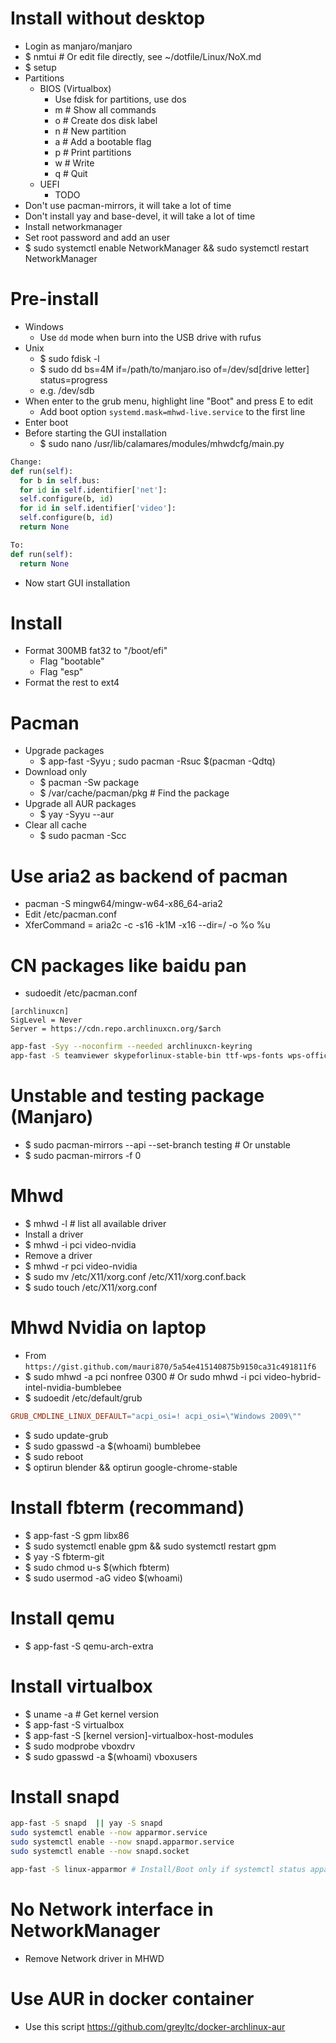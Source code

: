 Install without desktop
=====
* Login as manjaro/manjaro
* $ nmtui # Or edit file directly, see ~/dotfile/Linux/NoX.md
* $ setup
* Partitions
  * BIOS (Virtualbox)
    * Use fdisk for partitions, use dos
    * m # Show all commands
    * o # Create dos disk label
    * n # New partition
    * a # Add a bootable flag
    * p # Print partitions
    * w # Write
    * q # Quit
  * UEFI
    * TODO
* Don't use pacman-mirrors, it will take a lot of time
* Don't install yay and base-devel, it will take a lot of time
* Install networkmanager
* Set root password and add an user
* $ sudo systemctl enable NetworkManager && sudo systemctl restart NetworkManager

Pre-install
=====
* Windows
  * Use `dd` mode when burn into the USB drive with rufus
* Unix
  * $ sudo fdisk -l
  * $ sudo dd bs=4M if=/path/to/manjaro.iso of=/dev/sd[drive letter] status=progress
  * e.g. /dev/sdb
* When enter to the grub menu, highlight line "Boot" and press E to edit
  * Add boot option `systemd.mask=mhwd-live.service` to the first line
* Enter boot
* Before starting the GUI installation
  * $ sudo nano /usr/lib/calamares/modules/mhwdcfg/main.py
```python
Change:
def run(self):
  for b in self.bus:
  for id in self.identifier['net']:
  self.configure(b, id)
  for id in self.identifier['video']:
  self.configure(b, id)
  return None

To:
def run(self):
  return None
```
* Now start GUI installation

Install
=====
* Format 300MB fat32 to "/boot/efi"
  * Flag "bootable"
  * Flag "esp"
* Format the rest to ext4

Pacman
=====
* Upgrade packages
    * $ app-fast -Syyu ; sudo pacman -Rsuc $(pacman -Qdtq)
* Download only
    * $ pacman -Sw package
    * $ /var/cache/pacman/pkg # Find the package
* Upgrade all AUR packages
    * $ yay -Syyu --aur
* Clear all cache
    * $ sudo pacman -Scc

Use aria2 as backend of pacman
=====
* pacman -S mingw64/mingw-w64-x86\_64-aria2
* Edit /etc/pacman.conf
* XferCommand = aria2c -c -s16 -k1M -x16 --dir=/ -o %o %u

CN packages like baidu pan
=====
* sudoedit /etc/pacman.conf
```dosini
[archlinuxcn]
SigLevel = Never
Server = https://cdn.repo.archlinuxcn.org/$arch
```
```sh
app-fast -Syy --noconfirm --needed archlinuxcn-keyring
app-fast -S teamviewer skypeforlinux-stable-bin ttf-wps-fonts wps-office ttf-iosevka-term ttf-iosevka
```

Unstable and testing package (Manjaro)
=====
* $ sudo pacman-mirrors --api --set-branch testing # Or unstable
* $ sudo pacman-mirrors -f 0

Mhwd
=====
* $ mhwd -l # list all available driver
* Install a driver
* $ mhwd -i pci video-nvidia
* Remove a driver
* $ mhwd -r pci video-nvidia
* $ sudo mv /etc/X11/xorg.conf /etc/X11/xorg.conf.back
* $ sudo touch /etc/X11/xorg.conf

Mhwd Nvidia on laptop
=====
* From `https://gist.github.com/mauri870/5a54e415140875b9150ca31c491811f6`
* $ sudo mhwd -a pci nonfree 0300 # Or sudo mhwd -i pci video-hybrid-intel-nvidia-bumblebee
* $ sudoedit /etc/default/grub
```conf
GRUB_CMDLINE_LINUX_DEFAULT="acpi_osi=! acpi_osi=\"Windows 2009\""
```
* $ sudo update-grub
* $ sudo gpasswd -a $(whoami) bumblebee
* $ sudo reboot
* $ optirun blender && optirun google-chrome-stable

Install fbterm (recommand)
=====
* $ app-fast -S gpm libx86
* $ sudo systemctl enable gpm && sudo systemctl restart gpm
* $ yay -S fbterm-git
* $ sudo chmod u-s $(which fbterm)
* $ sudo usermod -aG video $(whoami)

Install qemu
=====
* $ app-fast -S qemu-arch-extra

Install virtualbox
=====
* $ uname -a # Get kernel version
* $ app-fast -S virtualbox
* $ app-fast -S [kernel version]-virtualbox-host-modules
* $ sudo modprobe vboxdrv
* $ sudo gpasswd -a $(whoami) vboxusers

Install snapd
=====
```sh
app-fast -S snapd  || yay -S snapd
sudo systemctl enable --now apparmor.service
sudo systemctl enable --now snapd.apparmor.service
sudo systemctl enable --now snapd.socket

app-fast -S linux-apparmor # Install/Boot only if systemctl status apparmor.service is failed
```

No Network interface in NetworkManager
=====
* Remove Network driver in MHWD

Use AUR in docker container
=====
* Use this script https://github.com/greyltc/docker-archlinux-aur
